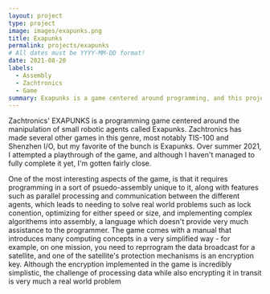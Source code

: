 ```yaml
---
layout: project
type: project
image: images/exapunks.png
title: Exapunks
permalink: projects/exapunks
# All dates must be YYYY-MM-DD format!
date: 2021-08-20
labels:
  - Assembly
  - Zachtronics
  - Game
summary: Exapunks is a game centered around programming, and this project follows my process in attempting to beat the game.
---
```


Zachtronics' EXAPUNKS is a programming game centered around the manipulation of small robotic agents called Exapunks. Zachtronics has made several other games in this genre, most notably TIS-100 and Shenzhen I/O, but my favorite of the bunch is Exapunks. Over summer 2021, I attempted a playthrough of the game, and although I haven't managed to fully complete it yet, I'm gotten fairly close.

One of the most interesting aspects of the game, is that it requires programming in a sort of psuedo-assembly unique to it, along with features such as parallel processing and communication between the different agents, which leads to needing to solve real world problems such as lock conention, optimizing for either speed or size, and implementing complex algorithems into assembly, a language which doesn't provide very much assistance to the programmer. The game comes with a manual that introduces many computing concepts in a very simplified way - for example, on one mission, you need to reprrogram the data broadcast for a satellite, and one of the satellite's protection mechanisms is an encryption key. Although the encryption implemented in the game is incredibly simplistic, the challenge of processing data while also encrypting it in transit is very much a real world problem 


